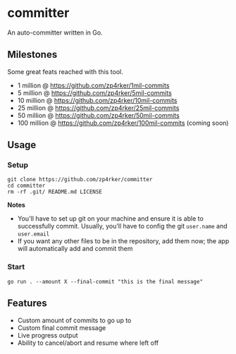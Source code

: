 # committer
An auto-committer written in Go.

## Milestones
Some great feats reached with this tool.
- 1 million @ https://github.com/zp4rker/1mil-commits
- 5 million @ https://github.com/zp4rker/5mil-commits
- 10 million @ https://github.com/zp4rker/10mil-commits
- 25 million @ https://github.com/zp4rker/25mil-commits
- 50 million @ https://github.com/zp4rker/50mil-commits
- 100 million @ https://github.com/zp4rker/100mil-commits (coming soon)

## Usage
### Setup
```
git clone https://github.com/zp4rker/committer
cd committer
rm -rf .git/ README.md LICENSE
```
**Notes** 
- You'll have to set up git on your machine and ensure it is able to successfully commit. Usually, you'll have to config the git `user.name` and `user.email`
- If you want any other files to be in the repository, add them now; the app will automatically add and commit them

### Start
```
go run . --amount X --final-commit "this is the final message"
```

## Features
- Custom amount of commits to go up to
- Custom final commit message
- Live progress output
- Ability to cancel/abort and resume where left off
